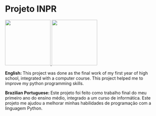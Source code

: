 # Projeto INPR 
<span>
<a href="https://www.python.org" >
    <img src="https://cdn.jsdelivr.net/gh/devicons/devicon/icons/python/python-original-wordmark.svg" width="150">
</a>
</span>
<span> <img src="https://www2.ifal.edu.br/o-ifal/comunicacao/arquivos/logos/copy_of_IFALvertical.png" width="150"> </span>
<br>

<strong>English: </strong> This project was done as the final work of my first year of high school, integrated with a computer course. This project helped me to improve my python programming skills. 

<strong>Brazilian Portuguese: </strong> Este projeto foi feito como trabalho final do meu primeiro ano do ensino médio, integrado a um curso de informática. Este projeto me ajudou a melhorar minhas habilidades de programação com a linguagem Python.

